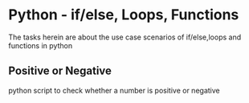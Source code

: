 # Python - if/else, Loops, Functions


The tasks herein are about the use case scenarios of if/else,loops and functions in python


## Positive or Negative

python script to check whether a number is positive or negative

